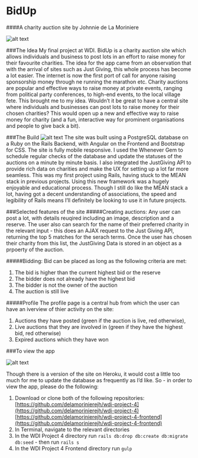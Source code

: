 # BidUp

####A charity auction site by Johnnie de La Moriniere

![alt text](http://imgur.com/tJbeihh.png "BidUp Homepage")

###The Idea
My final project at WDI. BidUp is a charity auction site which allows individuals and business to post lots in an effort to raise money for their favourite charities. The idea for the app came from an observation that with the arrival of sites such as Just Giving, this whole process has become a lot easier. The internet is now the first port of call for anyone raising sponsorship money through ne running the marathon etc. Charity auctions are popular and effective ways to raise money at private events, ranging from political party conferences, to high-end events, to the local village fete. This brought me to my idea. Wouldn’t it be great to have a central site where individuals and businesses can post lots to raise money for their chosen charities? This would open up a new and effective way to raise money for charity (and a fun, interactive way for prominent organisations and people to give back a bit).

###The Build
![alt text](http://imgur.com/HjuMTDk.png "Profile Page")
The site was built using a PostgreSQL database on a Ruby on the Rails Backend, with Angular on the Frontend and Bootstrap for CSS. The site is fully mobile responsive. I used the Whenever Gem to schedule regular checks of the database and update the statuses of the auctions on a minute by minute basis. I also integrated the JustGiving API to provide rich data on charities and make the UX for setting up a lot far more seamless.  This was my first project using Rails, having stuck to the MEAN stack in previous projects. Using this new framework was a hugely enjoyable and educational process. Though I still do like the MEAN stack a lot, having got a decent understanding of associations, the speed  and legibility of Rails means I’ll definitely be looking to use it in future projects.

###Selected features of the site
#####Creating auctions:
Any user can post a lot, with details reuqired including an image, description and a reserve. The user also can search for the name of their preferred charity in the relevant input - this does an AJAX request to the Just Giving API, returning the top 5 matches for the serach terms. Once the user has chosen their charity from this list, the JustGiving Data is stored in an object as a prpoerty of the auction.

#####Bidding:
Bid can be placed as long as the following criteria are met:

1. The bid is higher than the current highest bid or the reserve
2. The bidder does not already have the highest bid
3. The bidder is not the owner of the auction
4. The auction is still live

#####Profile
The profile page is a central hub from which the user can have an iverview of thier activity on the site: 

1. Auctions they have posted (green if the auction is live, red otherwise), 
2. Live auctions that they are involved in (green if they have the highest bid, red otherwise)
3. Expired auctions which they have won

###To view the app

![alt text](http://imgur.com/TsVy2lZ.png "Auction Page")

Though there is a version of the site on Heroku, it would cost a little too much for me to update the database as frequently as I’d like. So - in order to view the app, please do the following:

1. Download or clone both of the following repositories:
[https://github.com/delamorinierejh/wdi-project-4](https://github.com/delamorinierejh/wdi-project-4)
[https://github.com/delamorinierejh/wdi-project-4-frontend](https://github.com/delamorinierejh/wdi-project-4-frontend)
2. In Terminal, navigate to the relevant directories
3. In the WDI Project 4 directory run `rails db:drop db:create db:migrate db:seed` - then run `rails s`
4. In the WDI Project 4 Frontend directory run `gulp`
